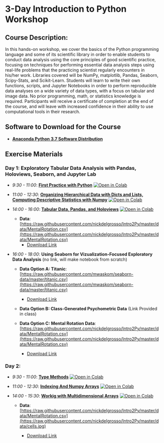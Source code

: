 # 3-Day Introduction to Python Workshop

## Course Description:

In this hands-on workshop, we cover the basics of the Python programming language and some of its scientific library in order to enable students to conduct data analysis using the core principles of good scientific practice, focusing on techniques for performing essential data analysis steps using real-life problems that the practicing scientist regularly encounters in his/her work. Libraries covered will be NumPy, matplotlib, Pandas, Seaborn, Scipy-Stats, and Scikit-Learn.  Students will learn to write their own functions, scripts, and Jupyter Notebooks in order to perform reproducible data analyses on a wide variety of data types, with a focus on tabular and image data. No prior programming, math, or statistics knowledge is required.  Participants will receive a certificate of completion at the end of the course, and will leave with increased confidence  in their ability to use computational tools in their research.

## Software to Download for the Course

  - [**Anaconda Python 3.7 Software Distribution**](https://www.anaconda.com/products/individual)

## Exercise Materials

### Day 1: Exploratory Tabular Data Analysis with Pandas, Holoviews, Seaborn, and Jupyter Lab

  - *9:30 - 11:00*: [**First Practice with Python**]( https://minhaskamal.github.io/DownGit/#/home?url=https://github.com/nickdelgrosso/Intro2Py/blob/master/1%20IntroExercises.ipynb) [![Open in Colab](https://colab.research.google.com/assets/colab-badge.svg)](https://colab.research.google.com/github/nickdelgrosso/Intro2Py/blob/master/1%20IntroExercises.ipynb)    
  
  - *11:00 - 12:30*: [**Organizing Hierarchical Data with Dicts and Lists, Computing Descriptive Statistics with Numpy**](https://minhaskamal.github.io/DownGit/#/home?url=https://github.com/nickdelgrosso/Intro2Py/blob/master/2%20Dicts%20and%20Numpy.ipynb) [![Open in Colab](https://colab.research.google.com/assets/colab-badge.svg)](https://colab.research.google.com/github/nickdelgrosso/Intro2Py/blob/master/2%20Dicts%20and%20Numpy.ipynb)
  
  - *14:00 - 16:00*: [**Tabular Data, Pandas, and Holoviews**](https://minhaskamal.github.io/DownGit/#/home?url=https://github.com/nickdelgrosso/Intro2Py/blob/master/3%20DataFrames.ipynb) [![Open in Colab](https://colab.research.google.com/assets/colab-badge.svg)](https://colab.research.google.com/github/nickdelgrosso/Intro2Py/blob/master/3%20DataFrames.ipynb)
  
    - **Data**: [https://raw.githubusercontent.com/nickdelgrosso/Intro2Py/master/data/MentalRotation.csv](https://raw.githubusercontent.com/nickdelgrosso/Intro2Py/master/data/MentalRotation.csv)
      - [Download Link](https://minhaskamal.github.io/DownGit/#/home?url=https://github.com/nickdelgrosso/Intro2Py/blob/master/data/MentalRotation.csv)
      
  - *16:00 - 18:00*: **Using Seaborn for Vizualization-Focused Exploratory Data Analysis** (no link, will make notebook from scratch)
  
    - **Data Option A: Titanic**: [https://raw.githubusercontent.com/mwaskom/seaborn-data/master/titanic.csv](https://raw.githubusercontent.com/mwaskom/seaborn-data/master/titanic.csv)
      - [Download Link](https://minhaskamal.github.io/DownGit/#/home?url=https://github.com/mwaskom/seaborn-data/blob/master/titanic.csv)
    
    - **Data Option B: Class-Generated Psychometric Data** (Link Provided in class)
    
    - **Data Option C: Mental Rotation Data**: [https://raw.githubusercontent.com/nickdelgrosso/Intro2Py/master/data/MentalRotation.csv](https://raw.githubusercontent.com/nickdelgrosso/Intro2Py/master/data/MentalRotation.csv)
      - [Download Link](https://minhaskamal.github.io/DownGit/#/home?url=https://github.com/nickdelgrosso/Intro2Py/blob/master/data/MentalRotation.csv)
  
  
### Day 2: 
  
  - *9:30 - 11:00*: [**Type Methods**]( https://minhaskamal.github.io/DownGit/#/home?url=https://github.com/nickdelgrosso/Intro2Py/blob/master/4%20%Methods%20Syntax.ipynb) [![Open in Colab](https://colab.research.google.com/assets/colab-badge.svg)](https://colab.research.google.com/github/nickdelgrosso/Intro2Py/blob/master/4%20%Methods%20Syntax.ipynb)  
  
  - *11:00 - 12:30*: [**Indexing And Numpy Arrays**]( https://minhaskamal.github.io/DownGit/#/home?url=https://github.com/nickdelgrosso/Intro2Py/blob/master/5%20Indexing%20and%20Arrays.ipynb) [![Open in Colab](https://colab.research.google.com/assets/colab-badge.svg)](https://colab.research.google.com/github/nickdelgrosso/Intro2Py/blob/master/5%20Indexing%20and%20Arrays.ipynb)   
    
  - *14:00 - 15:30*: [**Workig with Multidimensional Arrays**]( https://minhaskamal.github.io/DownGit/#/home?url=https://github.com/nickdelgrosso/Intro2Py/blob/master/6%20Matrices.ipynb) [![Open in Colab](https://colab.research.google.com/assets/colab-badge.svg)](https://colab.research.google.com/github/nickdelgrosso/Intro2Py/blob/master/6%20Matrices.ipynb)   
     
    - **Data**: [https://raw.githubusercontent.com/nickdelgrosso/Intro2Py/master/data/MentalRotation.csv](https://raw.githubusercontent.com/nickdelgrosso/Intro2Py/master/data/cells.jpg)
    
      - [Download Link](https://minhaskamal.github.io/DownGit/#/home?url=https://github.com/nickdelgrosso/Intro2Py/blob/master/data/cells.jpg)
    
    
